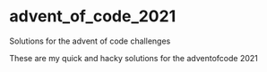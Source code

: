# advent_of_code_2021
Solutions for the advent of code challenges

These are my quick and hacky solutions for the adventofcode 2021
